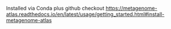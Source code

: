 Installed via Conda plus github checkout
https://metagenome-atlas.readthedocs.io/en/latest/usage/getting_started.html#install-metagenome-atlas
